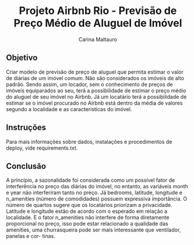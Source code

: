<h1 align="center">Projeto Airbnb Rio - Previsão de Preço Médio de Aluguel de Imóvel</h1>

<p align="center">
Carina Maltauro <br/>
</p>

## Objetivo

Criar modelo de previsão de preço de aluguel que permita estimar o valor de diárias de um imóvel comum. Não são considerados os
imóveis de alto padrão. Sendo assim, um locador, sem o conhecimento de preços de imóveis equiparados ao seu, terá a possibilidade
de estimar o preço médio do aluguel de seu imóvel no Airbnb. Já um locatário terá a possibilidade de estimar se o imóvel
procurado no Airbnb está dentro da média de valores segundo a localidade e as características do imóvel.


## Instruções

Para mais informações sobre dados, instalações e procedimentos de deploy, vide requirements.txt.


## Conclusão

A princípio, a sazonalidade foi considerada como um possível fator de interferência no preço das diárias do imóvel, no entanto,
as variáveis month e year não interferiram tanto no preço. Já bedrooms, latitude, longitude e n_amenities (número de comodidades)
possuem expressiva importância. O número de quartos sugere que os locatários priorizam a privacidade. Latitude e longitude estão
de acordo com o esperado em relação a localidade. E o fator n_amenities não interfere de forma diretamente proporcional no preço,
isso pode estar relacionado a qualidade das amenities, uma churrasqueira pode ser mais interessante que ventilador, panelas e cor-
tinas.

